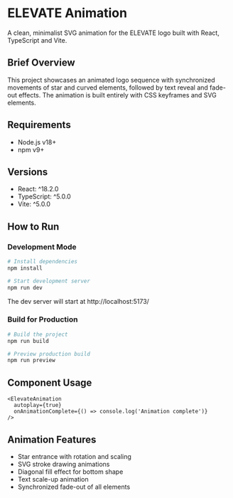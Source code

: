 # ELEVATE Animation

A clean, minimalist SVG animation for the ELEVATE logo built with React, TypeScript and Vite.

## Brief Overview

This project showcases an animated logo sequence with synchronized movements of star and curved elements, followed by text reveal and fade-out effects. The animation is built entirely with CSS keyframes and SVG elements.

## Requirements

- Node.js v18+ 
- npm v9+

## Versions

- React: ^18.2.0
- TypeScript: ^5.0.0
- Vite: ^5.0.0

## How to Run

### Development Mode

```bash
# Install dependencies
npm install

# Start development server
npm run dev
```

The dev server will start at http://localhost:5173/

### Build for Production

```bash
# Build the project
npm run build

# Preview production build
npm run preview
```

## Component Usage

```tsx
<ElevateAnimation 
  autoplay={true} 
  onAnimationComplete={() => console.log('Animation complete')}
/>
```

## Animation Features

- Star entrance with rotation and scaling
- SVG stroke drawing animations
- Diagonal fill effect for bottom shape
- Text scale-up animation
- Synchronized fade-out of all elements
```
